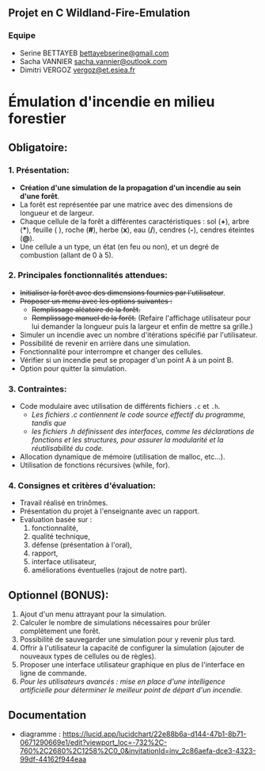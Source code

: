 ## Projet en C Wildland-Fire-Emulation

### Equipe 
- Serine BETTAYEB bettayebserine@gmail.com
- Sacha VANNIER sacha.vannier@outlook.com
- Dimitri VERGOZ vergoz@et.esiea.fr


# Émulation d'incendie en milieu forestier
## Obligatoire:
### 1. Présentation:
- **Création d'une simulation de la propagation d'un incendie au sein d'une forêt**.
- La forêt est représentée par une matrice avec des dimensions de longueur et de largeur.
- Chaque cellule de la forêt a différentes caractéristiques : sol (**+**), arbre (__*__), feuille ( ), roche (**#**), herbe (**x**), eau (**/**), cendres (**-**), cendres éteintes (**@**).
- Une cellule a un type, un état (en feu ou non), et un degré de combustion (allant de 0 à 5).

### 2. Principales fonctionnalités attendues:
- ~~Initialiser la forêt avec des dimensions fournies par l'utilisateur~~.
- ~~Proposer un menu avec les options suivantes :~~
    - ~~Remplissage aléatoire de la forêt.~~
    - ~~Remplissage manuel de la forêt.~~ (Refaire l'affichage utilisateur pour lui demander la longueur puis la largeur et enfin de mettre sa grille.)
- Simuler un incendie avec un nombre d'itérations spécifié par l'utilisateur.
- Possibilité de revenir en arrière dans une simulation.
- Fonctionnalité pour interrompre et changer des cellules.
- Vérifier si un incendie peut se propager d'un point A à un point B.
- Option pour quitter la simulation.

### 3. Contraintes:
- Code modulaire avec utilisation de différents fichiers `.c` et `.h`.
    - *Les fichiers .c contiennent le code source effectif du programme, tandis que*
    - *les fichiers .h définissent des interfaces, comme les déclarations de fonctions et les structures, pour assurer la modularité et la réutilisabilité du code.*
- Allocation dynamique de mémoire (utilisation de malloc, etc...).
- Utilisation de fonctions récursives (while, for).

### 4. Consignes et critères d'évaluation:
- Travail réalisé en trinômes.
- Présentation du projet à l'enseignante avec un rapport.
- Evaluation basée sur : 
    1. fonctionnalité, 
    2. qualité technique, 
    3. défense (présentation à l'oral), 
    4. rapport, 
    5. interface utilisateur, 
    6. améliorations éventuelles (rajout de notre part).

## Optionnel (BONUS):
1. Ajout d'un menu attrayant pour la simulation.
2. Calculer le nombre de simulations nécessaires pour brûler complètement une forêt.
3. Possibilité de sauvegarder une simulation pour y revenir plus tard.
4. Offrir à l'utilisateur la capacité de configurer la simulation (ajouter de nouveaux types de cellules ou de règles).
5. Proposer une interface utilisateur graphique en plus de l'interface en ligne de commande.
6. *Pour les utilisateurs avancés : mise en place d'une intelligence artificielle pour déterminer le meilleur point de départ d'un incendie.*

## Documentation 
- diagramme : https://lucid.app/lucidchart/22e88b6a-d144-47b1-8b71-0671290669e1/edit?viewport_loc=-732%2C-760%2C2680%2C1258%2C0_0&invitationId=inv_2c86aefa-dce3-4323-99df-44162f944eaa
